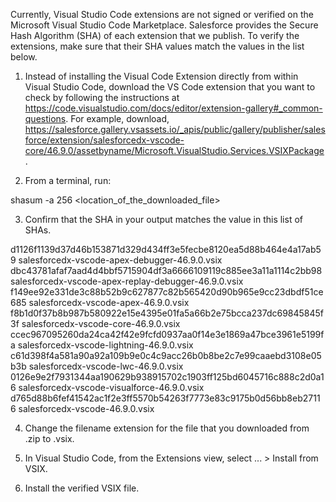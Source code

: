 Currently, Visual Studio Code extensions are not signed or verified on the
Microsoft Visual Studio Code Marketplace. Salesforce provides the Secure Hash
Algorithm (SHA) of each extension that we publish. To verify the extensions,
make sure that their SHA values match the values in the list below.

1. Instead of installing the Visual Code Extension directly from within Visual
   Studio Code, download the VS Code extension that you want to check by
   following the instructions at
   https://code.visualstudio.com/docs/editor/extension-gallery#_common-questions.
   For example, download,
   https://salesforce.gallery.vsassets.io/_apis/public/gallery/publisher/salesforce/extension/salesforcedx-vscode-core/46.9.0/assetbyname/Microsoft.VisualStudio.Services.VSIXPackage.

2. From a terminal, run:

shasum -a 256 <location_of_the_downloaded_file>

3. Confirm that the SHA in your output matches the value in this list of SHAs.

d1126f1139d37d46b153871d329d434ff3e5fecbe8120ea5d88b464e4a17ab59  salesforcedx-vscode-apex-debugger-46.9.0.vsix
dbc43781afaf7aad4d4bbf5715904df3a6666109119c885ee3a11a1114c2bb98  salesforcedx-vscode-apex-replay-debugger-46.9.0.vsix
f149ee92e331de3c88b52b9c627877c82b565420d90b965e9cc23dbdf51ce685  salesforcedx-vscode-apex-46.9.0.vsix
f8b1d0f37b8b987b580922e15e4395e01fa5a66b2e75bcca237dc69845845f3f  salesforcedx-vscode-core-46.9.0.vsix
ccec967095260da24ca42f42e9fcfd0937aa0f14e3e1869a47bce3961e5199fa  salesforcedx-vscode-lightning-46.9.0.vsix
c61d398f4a581a90a92a109b9e0c4c9acc26b0b8be2c7e99caaebd3108e05b3b  salesforcedx-vscode-lwc-46.9.0.vsix
0126e9e2f7931344aa190629b938915702c1903ff125bd6045716c888c2d0a16  salesforcedx-vscode-visualforce-46.9.0.vsix
d765d88b6fef41542ac1f2e3ff5570b54263f7773e83c9175b0d56bb8eb27116  salesforcedx-vscode-46.9.0.vsix


4. Change the filename extension for the file that you downloaded from .zip to
.vsix.

5. In Visual Studio Code, from the Extensions view, select ... > Install from
VSIX.

6. Install the verified VSIX file.
